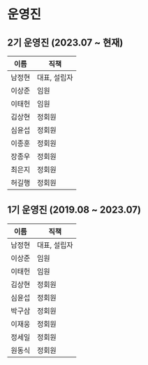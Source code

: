 # 운영진

## 2기 운영진 (2023.07 ~ 현재)

| 이름 | 직책 |
| --- | --- |
| 남정현 | 대표, 설립자 |
| 이상준 | 임원 |
| 이태헌 | 임원 |
| 김상현 | 정회원 |
| 심윤섭 | 정회원 |
| 이종훈 | 정회원 |
| 장종우 | 정회원 |
| 최은지 | 정회원 |
| 허길행 | 정회원 |

## 1기 운영진 (2019.08 ~ 2023.07)

| 이름 | 직책 |
| --- | --- |
| 남정현 | 대표, 설립자 |
| 이상준 | 임원 |
| 이태헌 | 임원 |
| 김상현 | 정회원 |
| 심윤섭 | 정회원 |
| 박구삼 | 정회원 |
| 이재웅 | 정회원 |
| 정세일 | 정회원 |
| 원동식 | 정회원 |